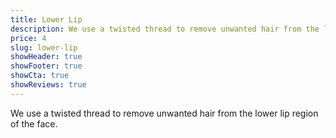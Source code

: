 ```yaml
---
title: Lower Lip
description: We use a twisted thread to remove unwanted hair from the lower lip region of the face.
price: 4
slug: lower-lip
showHeader: true
showFooter: true
showCta: true
showReviews: true
---
```


We use a twisted thread to remove unwanted hair from the lower lip region of the face.
